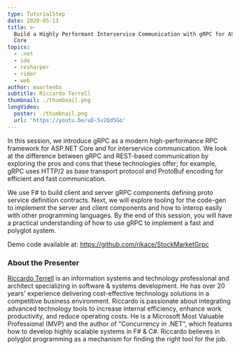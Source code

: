 ```yaml
---
type: TutorialStep
date: 2020-05-13
title: >-
  Build a Highly Performant Interservice Communication with gRPC for ASP NET
  Core
topics:
  - .net
  - ide
  - resharper
  - rider
  - web
author: maartenba
subtitle: Riccardo Terrell
thumbnail: ./thumbnail.png
longVideo:
  poster: ./thumbnail.png
  url: 'https://youtu.be/uD-5v2Qd5Go'
---
```


In this session, we introduce gRPC as a modern high-performance RPC framework for ASP.NET Core and for interservice communication. We look at the difference between gRPC and REST-based communication by exploring the pros and cons that these technologies offer; for example, gRPC uses HTTP/2 as base transport protocol and ProtoBuf encoding for efficient and fast communication.

We use F# to build client and server gRPC components defining proto service definition contracts. Next, we will explore tooling for the code-gen to implement the server and client components and how to interop easily with other programming languages. By the end of this session, you will have a practical understanding of how to use gRPC to implement a fast and polyglot system. 

Demo code available at: https://github.com/rikace/StockMarketGrpc 

### About the Presenter

[Riccardo Terrell](https://twitter.com/trikace) is an information systems and technology professional and architect specializing in software & systems development. He has over 20 years' experience delivering cost-effective technology solutions in a competitive business environment. Riccardo is passionate about integrating advanced technology tools to increase internal efficiency, enhance work productivity, and reduce operating costs. He is a Microsoft Most Valuable Professional (MVP) and the author of "Concurrency in .NET", which features how to develop highly scalable systems in F# & C#. Riccardo believes in polyglot programming as a mechanism for finding the right tool for the job.
